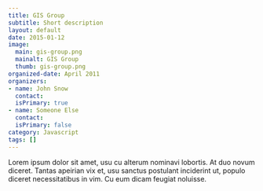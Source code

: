 ```yaml
---
title: GIS Group
subtitle: Short description
layout: default
date: 2015-01-12
image:
  main: gis-group.png
  mainalt: GIS Group
  thumb: gis-group.png
organized-date: April 2011
organizers:
- name: John Snow
  contact:
  isPrimary: true
- name: Someone Else
  contact:
  isPrimary: false
category: Javascript
tags: []
---
```


Lorem ipsum dolor sit amet, usu cu alterum nominavi lobortis. At duo novum diceret. Tantas apeirian vix et, usu sanctus postulant inciderint ut, populo diceret necessitatibus in vim. Cu eum dicam feugiat noluisse.

